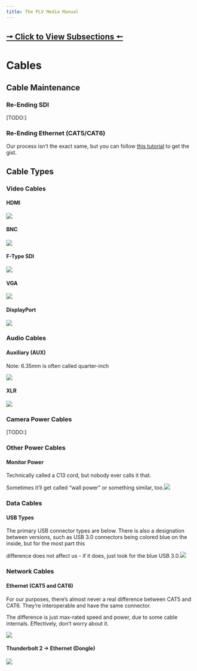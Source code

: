 ```yaml
---
title: The PLV Media Manual
---
```


## [🠖 Click to View Subsections 🠔](headers-h.fglkqcvgontl)

Cables
======

Cable Maintenance
-----------------

### Re-Ending SDI

\[TODO:\]

### Re-Ending Ethernet (CAT5/CAT6)

Our process isn’t the exact same, but you can follow [this tutorial](https://www.google.com/url?q=https://youtu.be/RSUazDcLVWo?t%3D34&sa=D&source=editors&ust=1650574201200471&usg=AOvVaw2WUC4pMIfT8pTQ5CjOymy8) to get the gist.

Cable Types
-----------

### Video Cables

#### HDMI

![](images/image32.png)

#### BNC

#### ![](images/image74.png)

#### F-Type SDI

![](images/image75.png)

#### VGA

![](images/image43.png)

#### DisplayPort

![](images/image90.png)

### Audio Cables

#### Auxiliary (AUX)

Note: 6.35mm is often called quarter-inch

![](images/image59.png)

#### XLR

![](images/image99.png)

### Camera Power Cables

\[TODO:\]

### Other Power Cables

#### Monitor Power

Technically called a C13 cord, but nobody ever calls it that.

Sometimes it’ll get called “wall power” or something similar, too.![](images/image79.png)

### Data Cables

#### USB Types

The primary USB connector types are below. There is also a designation between versions, such as USB 3.0 connectors being colored blue on the inside, but for the most part this

difference does not affect us - if it does, just look for the blue USB 3.0.![](images/image85.png)

### Network Cables

#### Ethernet (CAT5 and CAT6)

For our purposes, there’s almost never a real difference between CAT5 and CAT6. They’re interoperable and have the same connector.

The difference is just max-rated speed and power, due to some cable internals. Effectively, don’t worry about it.

![](images/image42.png)

#### Thunderbolt 2 → Ethernet (Dongle)

![](images/image58.png)